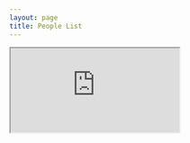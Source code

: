 ```yaml
---
layout: page
title: People List
---
```

<div id="iframe">
<iframe src="https://docs.google.com/spreadsheets/d/1lrbBrMM3cV9d_foQfi5VyJO4gwtl4UkL4N3JWa-fjeo/edit"></iframe>
</div>
